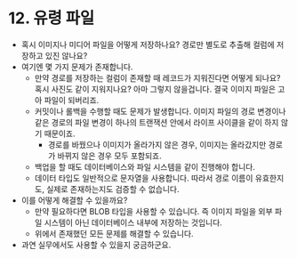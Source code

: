 # 12. 유령 파일

- 혹시 이미지나 미디어 파일을 어떻게 저장하나요? 경로만 별도로 추출해 컬럼에 저장하고 있진 않나요?
- 여기엔 몇 가지 문제가 존재합니다.
    - 만약 경로를 저장하는 컬럼이 존재할 때 레코드가 지워진다면 어떻게 되나요? 혹시 사진도 같이 지워지나요? 아마 그렇지 않을겁니다. 결국 이미지 파일은 고아 파일이 되버리죠.
    - 커밋이나 롤백을 수행할 때도 문제가 발생합니다. 이미지 파일의 경로 변경이나 같은 경로의 파일 변경이 하나의 트랜잭션 안에서 라이프 사이클을 같이 하지 않기 때문이죠.
        - 경로를 바꿨으나 이미지가 올라가지 않은 경우, 이미지는 올라갔지만 경로가 바뀌지 않은 경우 모두 포함되죠.
    - 백업을 할 때도 데이터베이스와 파일 시스템을 같이 진행해야 합니다.
    - 데이터 타입도 일반적으로 문자열을 사용합니다. 따라서 경로 이름이 유효한지도, 실제로 존재하는지도 검증할 수 없습니다.
- 이를 어떻게 해결할 수 있을까요?
    - 만약 필요하다면 BLOB 타입을 사용할 수 있습니다. 즉 이미지 파일을 외부 파일 시스템이 아닌 데이터베이스 내부에 저장하는 것입니다.
    - 위에서 존재했던 모든 문제를 해결할 수 있습니다.
- 과연 실무에서도 사용할 수 있을지 궁금하군요.